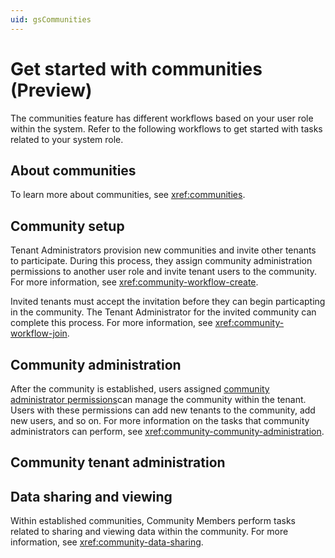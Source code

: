 ```yaml
---
uid: gsCommunities
---
```


# Get started with communities (Preview)

The communities feature has different workflows based on your user role within the system. Refer to the following workflows to get started with tasks related to your system role.

## About communities

To learn more about communities, see <xref:communities>.

## Community setup 

Tenant Administrators provision new communities and invite other tenants to participate. During this process, they assign community administration permissions to another user role and invite tenant users to the community. For more information, see <xref:community-workflow-create>.

Invited tenants must accept the invitation before they can begin particapting in the community. The Tenant Administrator for the invited community can complete this process. For more information, see <xref:community-workflow-join>.
   
## Community administration

After the community is established, users assigned [community administrator permissions](xref:community-community-roles#community-administrators)can manage the community within the tenant. Users with these permissions can add new tenants to the community, add new users, and so on. For more information on the tasks that community administrators can perform, see <xref:community-community-administration>.

## Community tenant administration

## Data sharing and viewing

Within established communities, Community Members perform tasks related to sharing and viewing data within the community. For more information, see <xref:community-data-sharing>.
